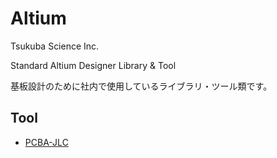 # Altium

Tsukuba Science Inc.

Standard Altium Designer Library & Tool

基板設計のために社内で使用しているライブラリ・ツール類です。


## Tool

 - [PCBA-JLC](Tool/PCBA-JLC/README.md)










